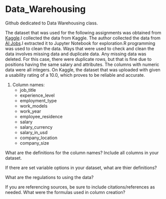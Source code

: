 # Data_Warehousing
Github dedicated to Data Warehousing class.

The dataset that was used for the following assignments was obtained from [Kaggle](https://www.kaggle.com/datasets/sazidthe1/data-science-salaries).I collected the data from Kaggle. The author collected the data from [AI Jobs](https://ai-jobs.net/).I extracted it to Jupyter Notebook for exploration.R programming was used to clean the data. Ways that were used to check and clean the data involves missing data and duplicate data. Any missing data was deleted. For this case, there were duplicate rows, but that is fine due to positions having the same salary and attributes. The columns with numeric data were all integers. On Kaggle, the dataset that was uploaded with given a usability rating of a 10.0, which proves to be reliable and accurate. 

1. Column names:
    - job_title
    - experience_level
    - employment_type
    - work_models
    - work_year
    - employee_residence
    - salary
    - salary_currency
    - salary_in_usd
    - company_location
    - company_size



What are the definitions for the column names? Include all columns in your dataset.​

If there are set variable options in your dataset, what are thier definitions? ​

What are the regulations to using the data?

If you are referencing sources, be sure to include citations/references as needed.
What were the formulas used in column creation?​
